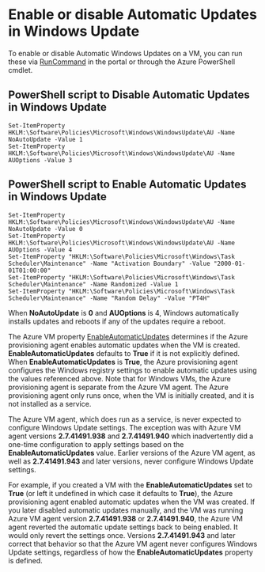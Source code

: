 # Enable or disable Automatic Updates in Windows Update
To enable or disable Automatic Windows Updates on a VM, you can run these via [RunCommand](https://docs.microsoft.com/en-us/azure/virtual-machines/windows/run-command) in the portal or through the Azure PowerShell cmdlet.

## PowerShell script to Disable Automatic Updates in Windows Update

```
Set-ItemProperty HKLM:\Software\Policies\Microsoft\Windows\WindowsUpdate\AU -Name NoAutoUpdate -Value 1
Set-ItemProperty HKLM:\Software\Policies\Microsoft\Windows\WindowsUpdate\AU -Name AUOptions -Value 3
```

## PowerShell script to Enable Automatic Updates in Windows Update
```
Set-ItemProperty HKLM:\Software\Policies\Microsoft\Windows\WindowsUpdate\AU -Name NoAutoUpdate -Value 0
Set-ItemProperty HKLM:\Software\Policies\Microsoft\Windows\WindowsUpdate\AU -Name AUOptions -Value 4
Set-ItemProperty "HKLM:\Software\Policies\Microsoft\Windows\Task Scheduler\Maintenance" -Name "Activation Boundary" -Value "2000-01-01T01:00:00"
Set-ItemProperty "HKLM:\Software\Policies\Microsoft\Windows\Task Scheduler\Maintenance" -Name Randomized -Value 1
Set-ItemProperty "HKLM:\Software\Policies\Microsoft\Windows\Task Scheduler\Maintenance" -Name "Random Delay" -Value "PT4H"
```
When **NoAutoUpdate** is **0** and **AUOptions** is 4, Windows automatically installs updates and reboots if any of the updates require a reboot.

The Azure VM property [EnableAutomaticUpdates](https://docs.microsoft.com/en-us/dotnet/api/microsoft.azure.management.compute.models.windowsconfiguration.enableautomaticupdates?view=azure-dotnet) determines if the Azure provisioning agent enables automatic updates when the VM is created. **EnableAutomaticUpdates** defaults to **True** if it is not explicitly defined. When **EnableAutomaticUpdates** is **True**, the Azure provisioning agent configures the Windows registry settings to enable automatic updates using the values referenced above. Note that for Windows VMs, the Azure provisioning agent is separate from the Azure VM agent. The Azure provisioning agent only runs once, when the VM is initially created, and it is not installed as a service.

The Azure VM agent, which does run as a service, is never expected to configure Windows Update settings. The exception was with Azure VM agent versions **2.7.41491.938** and **2.7.41491.940** which inadvertently did a one-time configuration to apply settings based on the **EnableAutomaticUpdates** value. Earlier versions of the Azure VM agent, as well as **2.7.41491.943** and later versions, never configure Windows Update settings.

For example, if you created a VM with the **EnableAutomaticUpdates** set to **True** (or left it undefined in which case it defaults to **True**), the Azure provisioning agent enabled automatic updates when the VM was created. If you later disabled automatic updates manually, and the VM was running Azure VM agent version **2.7.41491.938** or **2.7.41491.940**, the Azure VM agent reverted the automatic update settings back to being enabled. It would only revert the settings once. Versions **2.7.41491.943** and later correct that behavior so that the Azure VM agent never configures Windows Update settings, regardless of how the **EnableAutomaticUpdates** property is defined.
